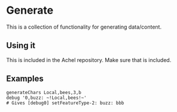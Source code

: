 # Generate

This is a collection of functionality for generating data/content.

## Using it

This is included in the Achel repository. Make sure that is included.

## Examples

    generateChars Local,bees,3,b
    debug '0,buzz: ~!Local,bees!~'
    # Gives [debug0] setFeatureType-2: buzz: bbb
